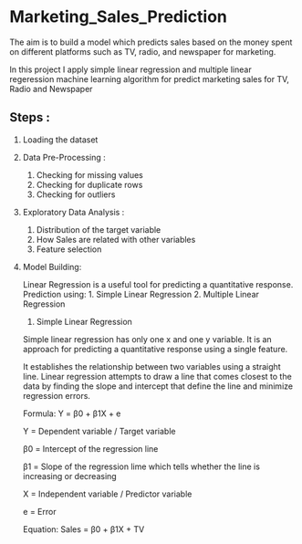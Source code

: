 # Marketing_Sales_Prediction

The aim is to build a model which predicts sales based on the money spent on different platforms such as TV, radio, and newspaper for marketing.

In this project I apply simple linear regression and multiple linear regeression machine learning algorithm for predict marketing sales for TV, Radio and Newspaper

## Steps :
1) Loading the dataset
2) Data Pre-Processing :
   1. Checking for missing values
   2. Checking for duplicate rows
   3. Checking for outliers  
3) Exploratory Data Analysis :
   1. Distribution of the target variable
   2. How Sales are related with other variables
   3. Feature selection
4) Model Building:

   Linear Regression is a useful tool for predicting a quantitative response.
   Prediction using: 1. Simple Linear Regression 2. Multiple Linear Regression

   1. Simple Linear Regression

   Simple linear regression has only one x and one y variable. It is an approach for predicting    a quantitative response using a single feature.

   It establishes the relationship between two variables using a straight line. Linear      regression attempts to draw a line that comes closest to the data by finding the slope and   intercept that define the line and minimize regression errors.

   Formula: Y = β0 + β1X + e

   Y = Dependent variable / Target variable
   
   β0 = Intercept of the regression line 
   
   β1 = Slope of the regression lime which tells whether the line is increasing or decreasing
   
   X = Independent variable / Predictor variable
   
   e = Error
   
   Equation: Sales = β0 + β1X + TV
